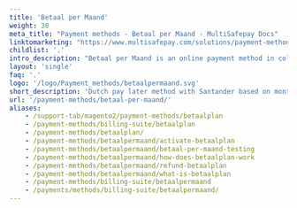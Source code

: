 ```yaml
---
title: 'Betaal per Maand'
weight: 30
meta_title: "Payment methods - Betaal per Maand - MultiSafepay Docs"
linktomarketing: "https://www.multisafepay.com/solutions/payment-methods/betaalpermaand-santander"
childlist: '.'
intro_description: "Betaal per Maand is an online payment method in collaboration with Santander. Customers pay for orders after receiving them as a one-off payment or in monthly installments. They are only charged for the items they keep from the order. Betaal per Maand bears the risk and guarantees settlement. MultiSafepay is the only payment service provider that supports Betaal per Maand online."
layout: 'single'
faq: '.'
logo: '/logo/Payment_methods/betaalpermaand.svg'
short_description: 'Dutch pay later method with Santander based on monthly installments'
url: '/payment-methods/betaal-per-maand/'
aliases:
    - /support-tab/magento2/payment-methods/betaalplan
    - /payment-methods/billing-suite/betaalplan
    - /payment-methods/betaalplan/
    - /payment-methods/betaalpermaand/activate-betaalplan
    - /payment-methods/betaalpermaand/betaal-per-maand-testing
    - /payment-methods/betaalpermaand/how-does-betaalplan-work
    - /payment-methods/betaalpermaand/refund-betaalplan
    - /payment-methods/betaalpermaand/what-is-betaalplan
    - /payment-methods/billing-suite/betaalpermaand
    - /payments/methods/billing-suite/betaalpermaand/
---
```

